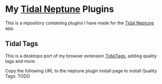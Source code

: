 # My [Tidal Neptune](https://github.com/uwu/neptune) Plugins

This is a repository containing plugins I have made for the [Tidal Neptune](https://github.com/uwu/neptune) app.

## Tidal Tags

This is a desktopo port of my browser extension [TidalTags](https://github.com/Inrixia/TidalTags), adding quality tags and more.

Copy the following URL to the neptune plugin install page to install Quality Tags: TODO
